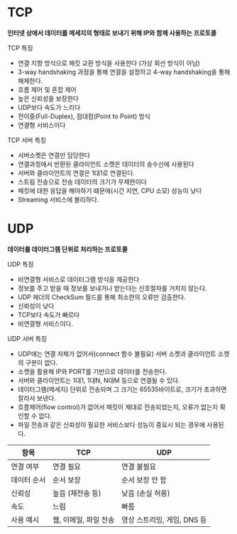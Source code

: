 # TCP

**인터넷 상에서 데이터를 메세지의 형태로 보내기 위해 IP와 함께 사용하는 프로토콜**

TCP 특징

- 연결 지향 방식으로 패킷 교환 방식을 사용한다 (가상 회선 방식이 아님)
- 3-way handshaking 과정을 통해 연결을 설정하고 4-way handshaking을 통해 해제한다.
- 흐름 제어 및 혼잡 제어
- 높은 신뢰성을 보장한다
- UDP보다 속도가 느리다
- 전이중(Full-Duplex), 점대점(Point to Point) 방식
- 연결형 서비스이다

TCP 서버 특징

- 서버소켓은 연결만 담당한다
- 연결과정에서 반환된 클라이언트 소켓은 데이터의 송수신에 사용된다
- 서버와 클라이언트의 연결은 1대1로 연결된다.
- 스트림 전송으로 전송 데이터의 크기가 무제한이다
- 패킷에 대한 응답을 해야하기 떄문에(시간 지연, CPU 소모) 성능이 낮다
- Streaming 서비스에 불리하다.

# UDP

**데이터를 데이터그램 단위로 처리하는 프로토콜**

UDP 특징

- 비연결형 서비스로 데이터그램 방식을 제공한다
- 정보를 주고 받을 때 정보를 보내거나 받는다는 신호절차를 거치지 않는다.
- UDP 헤더의 CheckSum 필드를 통해 최소한의 오류만 검출한다.
- 신뢰성이 낮다
- TCP보다 속도가 빠르다
- 비연결형 서비스이다.

UDP 서버 특징

- UDP에는 연결 자체가 없어서(connect 함수 불필요) 서버 소켓과 클라이언트 소켓의 구분이 없다.
- 소켓을 활용해 IP와 PORT를 기반으로 데이터를 전송한다.
- 서버와 클라이언트는 1대1, 1대N, N대M 등으로 연결될 수 있다.
- 데이터그램(메세지) 단위로 전송되며 그 크기는 65535바이트로, 크기가 초과하면 잘라서 보낸다.
- 흐름제어(flow control)가 없어서 패킷이 제대로 전송되었는지, 오류가 없는지 확인할 수 없다.
- 파일 전송과 같은 신뢰성이 필요한 서비스보다 성능이 중요시 되는 경우에 사용된다.

| 항목 | TCP | UDP |
| --- | --- | --- |
| 연결 여부 | 연결 필요 | 연결 불필요 |
| 데이터 순서 | 순서 보장 | 순서 보장 안 함 |
| 신뢰성 | 높음 (재전송 등) | 낮음 (손실 허용) |
| 속도 | 느림 | 빠름 |
| 사용 예시 | 웹, 이메일, 파일 전송 | 영상 스트리밍, 게임, DNS 등 |